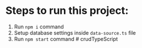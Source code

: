 # Steps to run this project:

1. Run `npm i` command
2. Setup database settings inside `data-source.ts` file
3. Run `npm start` command
#   c r u d T y p e S c r i p t  
 